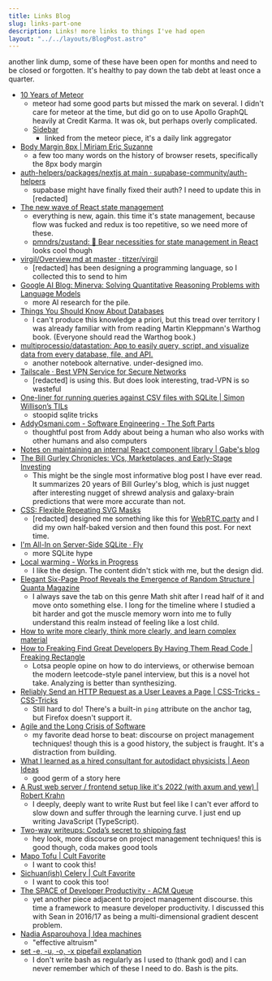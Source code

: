 ```yaml
---
title: Links Blog
slug: links-part-one
description: Links! more links to things I've had open
layout: "../../layouts/BlogPost.astro"
---
```


another link dump, some of these have been open for months and need to be closed or forgotten. It's healthy to pay down the tab debt at least once a quarter.

- [10 Years of Meteor](https://meteor10.sachagreif.com/)
    - meteor had some good parts but missed the mark on several. I didn't care for meteor at the time, but did go on to use Apollo GraphQL heavily at Credit Karma. It was ok, but perhaps overly complicated.
    - [Sidebar](https://sidebar.io/)
        - linked from the meteor piece, it's a daily link aggregator
- [Body Margin 8px | Miriam Eric Suzanne](https://www.miriamsuzanne.com/2022/07/04/body-margin-8px/)
    - a few too many words on the history of browser resets, specifically the 8px body margin
- [auth-helpers/packages/nextjs at main · supabase-community/auth-helpers](https://github.com/supabase-community/auth-helpers/tree/main/packages/nextjs?utm_medium=email&_hsmi=218642387&utm_content=218642387&utm_source=hs_email#migrating-from-supabasesupabase-auth-helpers-to-supabaseauth-helpers)
    - supabase might have finally fixed their auth? I need to update this in [redacted]
- [The new wave of React state management](https://frontendmastery.com/posts/the-new-wave-of-react-state-management/)
    - everything is new, again. this time it's state management, because flow was fucked and redux is too repetitive, so we need more of these.
    - [pmndrs/zustand: 🐻 Bear necessities for state management in React](https://github.com/pmndrs/zustand) looks cool though
- [virgil/Overview.md at master · titzer/virgil](https://github.com/titzer/virgil/blob/master/doc/tutorial/Overview.md)
    - [redacted] has been designing a programming language, so I collected this to send to him
- [Google AI Blog: Minerva: Solving Quantitative Reasoning Problems with Language Models](https://ai.googleblog.com/2022/06/minerva-solving-quantitative-reasoning.html)
    - more AI research for the pile.
- [Things You Should Know About Databases](https://architecturenotes.co/things-you-should-know-about-databases/)
    - I can't produce this knowledge a priori, but this tread over territory I was already familiar with from reading Martin Kleppmann's Warthog book. (Everyone should read the Warthog book.)
- [multiprocessio/datastation: App to easily query, script, and visualize data from every database, file, and API.](https://github.com/multiprocessio/datastation)
    - another notebook alternative. under-designed imo.
- [Tailscale · Best VPN Service for Secure Networks](https://tailscale.com/)
    - [redacted] is using this. But does look interesting, trad-VPN is so wasteful
- [One-liner for running queries against CSV files with SQLite | Simon Willison’s TILs](https://til.simonwillison.net/sqlite/one-line-csv-operations)
    - stoopid sqlite tricks
- [AddyOsmani.com - Software Engineering - The Soft Parts](https://addyosmani.com/blog/software-engineering-soft-parts/)
    - thoughtful post from Addy about being a human who also works with other humans and also computers
- [Notes on maintaining an internal React component library | Gabe's blog](https://www.gabe.pizza/notes-on-component-libraries/)
- [The Bill Gurley Chronicles: VCs, Marketplaces, and Early-Stage Investing](https://macro-ops.com/the-bill-gurley-chronicles-an-above-the-crowd-mba-on-vcs-marketplaces-and-early-stage-investing/)
    - This might be the single most informative blog post I have ever read. It summarizes 20 years of Bill Gurley's blog, which is just nugget after interesting nugget of shrewd analysis and galaxy-brain predictions that were more accurate than not.
- [CSS: Flexible Repeating SVG Masks](https://tylergaw.com/blog/css-repeating-svg-masks/)
    - [redacted] designed me something like this for [WebRTC.party](https://webrtc.party/) and I did my own half-baked version and then found this post. For next time.
- [I'm All-In on Server-Side SQLite · Fly](https://fly.io/blog/all-in-on-sqlite-litestream/)
    - more SQLite hype
- [Local warming - Works in Progress](https://www.worksinprogress.co/issue/local-warming/)
    - I like the design. The content didn't stick with me, but the design did.
- [Elegant Six-Page Proof Reveals the Emergence of Random Structure | Quanta Magazine](https://www.quantamagazine.org/elegant-six-page-proof-reveals-the-emergence-of-random-structure-20220425/)
    - I always save the tab on this genre Math shit after I read half of it and move onto something else. I long for the timeline where I studied a bit harder and got the muscle memory worn into me to fully understand this realm instead of feeling like a lost child.
- [How to write more clearly, think more clearly, and learn complex material](https://news.ycombinator.com/item?id=31060362)
- [How to Freaking Find Great Developers By Having Them Read Code | Freaking Rectangle](https://freakingrectangle.wordpress.com/2022/04/15/how-to-freaking-hire-great-developers/)
    - Lotsa people opine on how to do interviews, or otherwise bemoan the modern leetcode-style panel interview, but this is a novel hot take. Analyzing is better than synthesizing.
- [Reliably Send an HTTP Request as a User Leaves a Page | CSS-Tricks - CSS-Tricks](https://css-tricks.com/send-an-http-request-on-page-exit/)
    - Still hard to do! There's a built-in `ping` attribute on the anchor tag, but Firefox doesn't support it.
- [Agile and the Long Crisis of Software](https://logicmag.io/clouds/agile-and-the-long-crisis-of-software/)
    - my favorite dead horse to beat: discourse on project management techniques! though this is a good history, the subject is fraught. It's a distraction from building.
- [What I learned as a hired consultant for autodidact physicists | Aeon Ideas](https://aeon.co/ideas/what-i-learned-as-a-hired-consultant-for-autodidact-physicists)
    - good germ of a story here
- [A Rust web server / frontend setup like it's 2022 (with axum and yew) | Robert Krahn](https://robert.kra.hn/posts/2022-04-03_rust-web-wasm/)
    - I deeply, deeply want to write Rust but feel like I can't ever afford to slow down and suffer through the learning curve. I just end up writing JavaScript (TypeScript).
- [Two-way writeups: Coda’s secret to shipping fast](https://coda.io/@lshackleton/two-way-writeups-coda-s-secret-to-shipping-fast)
    - hey look, more discourse on project management techniques! this is good though, coda makes good tools
- [Mapo Tofu | Cult Favorite](https://cult.st/recipes/mapo-tofu)
    - I want to cook this!
- [Sichuan(ish) Celery | Cult Favorite](https://cult.st/recipes/sichuanish-celery)
    - I want to cook this too!
- [The SPACE of Developer Productivity - ACM Queue](https://queue.acm.org/detail.cfm?id=3454124)
    - yet another piece adjacent to project management discourse. this time a framework to measure developer productivity. I discussed this with Sean in 2016/17 as being a multi-dimensional gradient descent problem.
- [Nadia Asparouhova | Idea machines](https://nadia.xyz/idea-machines)
    - "effective altruism"
- [set -e, -u, -o, -x pipefail explanation](https://gist.github.com/mohanpedala/1e2ff5661761d3abd0385e8223e16425)
    - I don't write bash as regularly as I used to (thank god) and I can never remember which of these I need to do. Bash is the pits.

